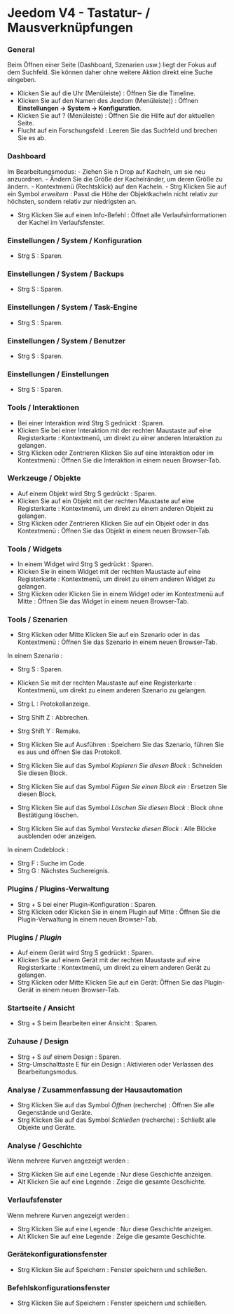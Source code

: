 # Jeedom V4 - Tastatur- / Mausverknüpfungen

### General

Beim Öffnen einer Seite (Dashboard, Szenarien usw.) liegt der Fokus auf dem Suchfeld. Sie können daher ohne weitere Aktion direkt eine Suche eingeben.

- Klicken Sie auf die Uhr (Menüleiste) : Öffnen Sie die Timeline.
- Klicken Sie auf den Namen des Jeedom (Menüleiste))  : Öffnen **Einstellungen → System → Konfiguration**.
- Klicken Sie auf ?  (Menüleiste)  : Öffnen Sie die Hilfe auf der aktuellen Seite.
- Flucht auf ein Forschungsfeld : Leeren Sie das Suchfeld und brechen Sie es ab.

### Dashboard
Im Bearbeitungsmodus:
	- Ziehen Sie n Drop auf Kacheln, um sie neu anzuordnen.
	- Ändern Sie die Größe der Kachelränder, um deren Größe zu ändern.
	- Kontextmenü (Rechtsklick) auf den Kacheln.
	- Strg Klicken Sie auf ein Symbol *erweitern* : Passt die Höhe der Objektkacheln nicht relativ zur höchsten, sondern relativ zur niedrigsten an.

- Strg Klicken Sie auf einen Info-Befehl : Öffnet alle Verlaufsinformationen der Kachel im Verlaufsfenster.

### Einstellungen / System / Konfiguration
- Strg S : Sparen.

### Einstellungen / System / Backups
- Strg S : Sparen.

### Einstellungen / System / Task-Engine
- Strg S : Sparen.

### Einstellungen / System / Benutzer
- Strg S : Sparen.

### Einstellungen / Einstellungen
- Strg S : Sparen.

### Tools / Interaktionen
- Bei einer Interaktion wird Strg S gedrückt : Sparen.
- Klicken Sie bei einer Interaktion mit der rechten Maustaste auf eine Registerkarte : Kontextmenü, um direkt zu einer anderen Interaktion zu gelangen.
- Strg Klicken oder Zentrieren Klicken Sie auf eine Interaktion oder im Kontextmenü : Öffnen Sie die Interaktion in einem neuen Browser-Tab.

### Werkzeuge / Objekte
- Auf einem Objekt wird Strg S gedrückt : Sparen.
- Klicken Sie auf ein Objekt mit der rechten Maustaste auf eine Registerkarte : Kontextmenü, um direkt zu einem anderen Objekt zu gelangen.
- Strg Klicken oder Zentrieren Klicken Sie auf ein Objekt oder in das Kontextmenü : Öffnen Sie das Objekt in einem neuen Browser-Tab.

### Tools / Widgets
- In einem Widget wird Strg S gedrückt : Sparen.
- Klicken Sie in einem Widget mit der rechten Maustaste auf eine Registerkarte : Kontextmenü, um direkt zu einem anderen Widget zu gelangen.
- Strg Klicken oder Klicken Sie in einem Widget oder im Kontextmenü auf Mitte : Öffnen Sie das Widget in einem neuen Browser-Tab.

### Tools / Szenarien
- Strg Klicken oder Mitte Klicken Sie auf ein Szenario oder in das Kontextmenü : Öffnen Sie das Szenario in einem neuen Browser-Tab.

In einem Szenario :
- Strg S : Sparen.
- Klicken Sie mit der rechten Maustaste auf eine Registerkarte : Kontextmenü, um direkt zu einem anderen Szenario zu gelangen.
- Strg L : Protokollanzeige.
- Strg Shift Z : Abbrechen.
- Strg Shift Y : Remake.

- Strg Klicken Sie auf Ausführen : Speichern Sie das Szenario, führen Sie es aus und öffnen Sie das Protokoll.
- Strg Klicken Sie auf das Symbol *Kopieren Sie diesen Block* : Schneiden Sie diesen Block.
- Strg Klicken Sie auf das Symbol *Fügen Sie einen Block ein* : Ersetzen Sie diesen Block.
- Strg Klicken Sie auf das Symbol *Löschen Sie diesen Block* : Block ohne Bestätigung löschen.
- Strg Klicken Sie auf das Symbol *Verstecke diesen Block* : Alle Blöcke ausblenden oder anzeigen.

In einem Codeblock :
- Strg F : Suche im Code.
- Strg G : Nächstes Suchereignis.

### Plugins / Plugins-Verwaltung
- Strg + S bei einer Plugin-Konfiguration : Sparen.
- Strg Klicken oder Klicken Sie in einem Plugin auf Mitte : Öffnen Sie die Plugin-Verwaltung in einem neuen Browser-Tab.

### Plugins / *Plugin*
- Auf einem Gerät wird Strg S gedrückt  : Sparen.
- Klicken Sie auf einem Gerät mit der rechten Maustaste auf eine Registerkarte : Kontextmenü, um direkt zu einem anderen Gerät zu gelangen.
- Strg Klicken oder Mitte Klicken Sie auf ein Gerät: Öffnen Sie das Plugin-Gerät in einem neuen Browser-Tab.

### Startseite / Ansicht
- Strg + S beim Bearbeiten einer Ansicht : Sparen.

### Zuhause / Design
- Strg + S auf einem Design : Sparen.
- Strg-Umschalttaste E für ein Design : Aktivieren oder Verlassen des Bearbeitungsmodus.

### Analyse / Zusammenfassung der Hausautomation
- Strg Klicken Sie auf das Symbol *Öffnen* (recherche) : Öffnen Sie alle Gegenstände und Geräte.
- Strg Klicken Sie auf das Symbol *Schließen* (recherche) : Schließt alle Objekte und Geräte.

### Analyse / Geschichte
Wenn mehrere Kurven angezeigt werden :
- Strg Klicken Sie auf eine Legende : Nur diese Geschichte anzeigen.
- Alt Klicken Sie auf eine Legende : Zeige die gesamte Geschichte.

### Verlaufsfenster
Wenn mehrere Kurven angezeigt werden :
- Strg Klicken Sie auf eine Legende : Nur diese Geschichte anzeigen.
- Alt Klicken Sie auf eine Legende : Zeige die gesamte Geschichte.

### Gerätekonfigurationsfenster
- Strg Klicken Sie auf Speichern : Fenster speichern und schließen.

### Befehlskonfigurationsfenster
- Strg Klicken Sie auf Speichern : Fenster speichern und schließen.
